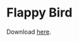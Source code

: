 Flappy Bird
========

Download <a href="https://dl.dropboxusercontent.com/s/ekhvbvdivqeuxd9/FlappyBird.exe?dl=1">here</a>.
